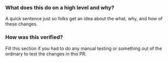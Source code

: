 <!-- Uncomment the line below for a link to a ticket, or ignore if there's no ticket -->
<!-- This is a requirement of ticket: TICKET_LINK  -->

### What does this do on a high level and why?

A quick sentence just so folks get an idea about the what, why, and how of these changes.

### How was this verified?

Fill this section if you had to do any manual testing or something out of the ordinary to test the changes in this PR.

